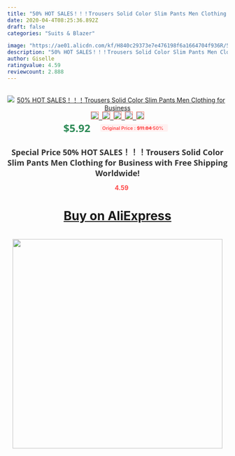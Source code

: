 ```yaml
---
title: "50% HOT SALES！！！Trousers Solid Color Slim Pants Men Clothing for Business"
date: 2020-04-4T08:25:36.892Z
draft: false
categories: "Suits & Blazer"

image: "https://ae01.alicdn.com/kf/H840c29373e7e476198f6a1664704f936R/50-HOT-SALES-Trousers-Solid-Color-Slim-Pants-Men-Clothing-for-Business.jpg"
description: "50% HOT SALES！！！Trousers Solid Color Slim Pants Men Clothing for Business"
author: Giselle
ratingvalue: 4.59
reviewcount: 2.888
---
```

<br>
<div style="text-align: center;">
<a href="https://s.click.aliexpress.com/e/_9xjmZX" target="_blank" rel="nofollow noopener noreferrer"><img alt="50% HOT SALES！！！Trousers Solid Color Slim Pants Men Clothing for Business" class="magnifier-image" src="https://ae01.alicdn.com/kf/H840c29373e7e476198f6a1664704f936R/50-HOT-SALES-Trousers-Solid-Color-Slim-Pants-Men-Clothing-for-Business.jpg_640x640.jpg">
<br>
<img style="border:1px solid salmon" src="https://ae01.alicdn.com/kf/H840c29373e7e476198f6a1664704f936R/50-HOT-SALES-Trousers-Solid-Color-Slim-Pants-Men-Clothing-for-Business.jpg_120x120.jpg">&nbsp;&nbsp;<img style="border:1px solid salmon" src="https://ae01.alicdn.com/kf/H08949ac63f644b15bd295a03c08683a06/50-HOT-SALES-Trousers-Solid-Color-Slim-Pants-Men-Clothing-for-Business.jpg_120x120.jpg">&nbsp;&nbsp;<img style="border:1px solid salmon" src="https://ae01.alicdn.com/kf/H44127b84575948eda1f2dc93c3e355eeq/50-HOT-SALES-Trousers-Solid-Color-Slim-Pants-Men-Clothing-for-Business.jpg_120x120.jpg">&nbsp;&nbsp;<img style="border:1px solid salmon" src="https://ae01.alicdn.com/kf/H92d3a6b16bd14f299e39f51a7b43a40cF/50-HOT-SALES-Trousers-Solid-Color-Slim-Pants-Men-Clothing-for-Business.jpg_120x120.jpg">&nbsp;&nbsp;<img style="border:1px solid salmon" src="https://ae01.alicdn.com/kf/Ha528a6076a4a4d55a120583a3c23ae05i/50-HOT-SALES-Trousers-Solid-Color-Slim-Pants-Men-Clothing-for-Business.jpg_120x120.jpg"></a></div><br0>
<div style="text-align: center;"><span style="background-color: white; border: 0px; box-sizing: border-box; color: seagreen; display: inline-block; font-family: &quot;open sans&quot; , &quot;arial&quot; , &quot;helvetica&quot; , sans-serif , &quot;heiti&quot;; font-size: 24px; font-stretch: inherit; font-weight: 700; line-height: inherit; margin: 0px 10px 0px 0px; padding: 0px; vertical-align: middle;">$5.92 </span>
<span style="background: rgb(255 , 241 , 241); border-radius: 3px; border: 0px; box-sizing: border-box; color: #ff4747; display: inline-block; font-family: inherit; font-size: 12px; font-stretch: inherit; font-style: inherit; font-variant: inherit; font-weight: 600; line-height: inherit; margin: 0px; padding: 2px 5px; transform: scale(0.9); vertical-align: middle;">Original Price : <b style="text-decoration: line-through;">$11.84 </b> 50%&nbsp;&nbsp;</span></div>
<h1 style="color: #333333; display: inline-block; font-family: &quot;open sans&quot; , &quot;arial&quot; , &quot;helvetica&quot; , sans-serif , &quot;heiti&quot;; font-size: 18px; font-stretch: inherit; font-weight: 700; text-align: center;">Special Price 50% HOT SALES！！！Trousers Solid Color Slim Pants Men Clothing for Business with Free Shipping Worldwide!</h1>
<div style="color: #ff4747; text-align: center;">
<img src="https://4.bp.blogspot.com/-M0ZcTcb-5uY/XleCXlxnR4I/AAAAAAAAAEc/OrjgMkXV1oMQFaCRZj5HQwOCBcu3w1FegCPcBGAYYCw/s1600/star.png" style="height: 15px;">&nbsp;<b>4.59</b></div>
<div class="button_cont" align="center"><a class="buynow_a" href="https://s.click.aliexpress.com/e/_9xjmZX" target="_blank" rel="nofollow noopener noreferrer"><H1>Buy on AliExpress</H1></a></div><br>
<div class="separator" style="clear: both; text-align: center;">
<img src="https://lh3.googleusercontent.com/-pTy5HemUv9M/XlePHvY0dAI/AAAAAAAAAE4/0nX5iRUoIWY8eMW9Dpxeirr157OZliDIgCLcBGAsYHQ/s1600/badge.gif" width="480">
</div>
